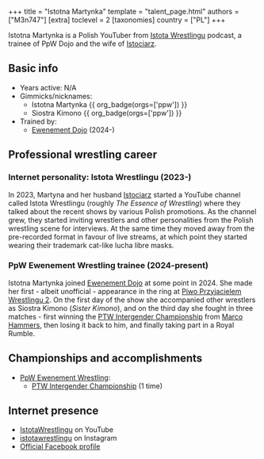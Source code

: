 +++
title = "Istotna Martynka"
template = "talent_page.html"
authors = ["M3n747"]
[extra]
toclevel = 2
[taxonomies]
country = ["PL"]
+++

Istotna Martynka is a Polish YouTuber from [Istota Wrestlingu][istota] podcast, a trainee of PpW Dojo and the wife of [Istociarz](@/w/istociarz.md). 

## Basic info
* Years active: N/A
* Gimmicks/nicknames:
  - Istotna Martynka {{ org_badge(orgs=['ppw']) }}
  - Siostra Kimono {{ org_badge(orgs=['ppw']) }}
* Trained by:
  - [Ewenement Dojo](@/o/ewenement-dojo.md) (2024-)

## Professional wrestling career

### Internet personality: Istota Wrestlingu (2023-)

In 2023, Martyna and her husband [Istociarz](@/w/istociarz.md) started a YouTube channel called Istota Wrestlingu (roughly _The Essence of Wrestling_) where they talked about the recent shows by various Polish promotions. As the channel grew, they started inviting wrestlers and other personalities from the Polish wrestling scene for interviews. At the same time they moved away from the pre-recorded format in favour of live streams, at which point they started wearing their trademark cat-like lucha libre masks.

### PpW Ewenement Wrestling trainee (2024-present)

Istotna Martynka joined [Ewenement Dojo](@/o/ewenement-dojo.md) at some point in 2024. She made her first - albeit unofficial - appearance in the ring at [Piwo Przyjacielem Wrestlingu 2](@/e/ppw/2024-11-15-ppw-piwo-przyjacielem-wrestlingu-2.md). On the first day of the show she accompanied other wrestlers as Siostra Kimono (_Sister Kimono_), and on the third day she fought in three matches - first winning the [PTW Intergender Championship](@/c/ptw-intergender-championship.md) from [Marco Hammers](@/w/marco-hammers.md), then losing it back to him, and finally taking part in a Royal Rumble.

## Championships and accomplishments

* [PpW Ewenement Wrestling](@/o/ppw.md):
  - [PTW Intergender Championship](@/c/ptw-intergender-championship.md) (1 time)

## Internet presence

* [IstotaWrestlingu][istota] on YouTube
* [istotawrestlingu](https://www.instagram.com/istotawrestlingu/) on Instagram
* [Official Facebook profile](https://www.facebook.com/profile.php?id=61565897124134)

[istota]: https://www.youtube.com/@IstotaWrestlingu/
